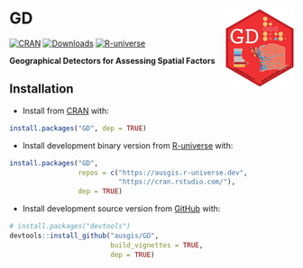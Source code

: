 
<!-- README.md is generated from README.Rmd. Please edit that file -->

# GD <a href="https://ausgis.github.io/GD/"><img src="man/figures/logo.png" align="right" height="139" alt="GD website" /></a>

<!-- badges: start -->

[![CRAN](https://www.r-pkg.org/badges/version/GD)](https://CRAN.R-project.org/package=GD)
[![Downloads](https://cranlogs.r-pkg.org/badges/GD)](https://CRAN.R-project.org/package=GD)
[![R-universe](https://ausgis.r-universe.dev/badges/GD)](https://ausgis.r-universe.dev/GD)

<!-- badges: end -->

**Geographical Detectors for Assessing Spatial Factors**

## Installation

- Install from [CRAN](https://CRAN.R-project.org/package=GD) with:

``` r
install.packages("GD", dep = TRUE)
```

- Install development binary version from
  [R-universe](https://ausgis.r-universe.dev/GD) with:

``` r
install.packages("GD",
                 repos = c("https://ausgis.r-universe.dev",
                           "https://cran.rstudio.com/"),
                 dep = TRUE)
```

- Install development source version from
  [GitHub](https://github.com/ausgis/GD) with:

``` r
# install.packages("devtools")
devtools::install_github("ausgis/GD",
                         build_vignettes = TRUE,
                         dep = TRUE)
```
